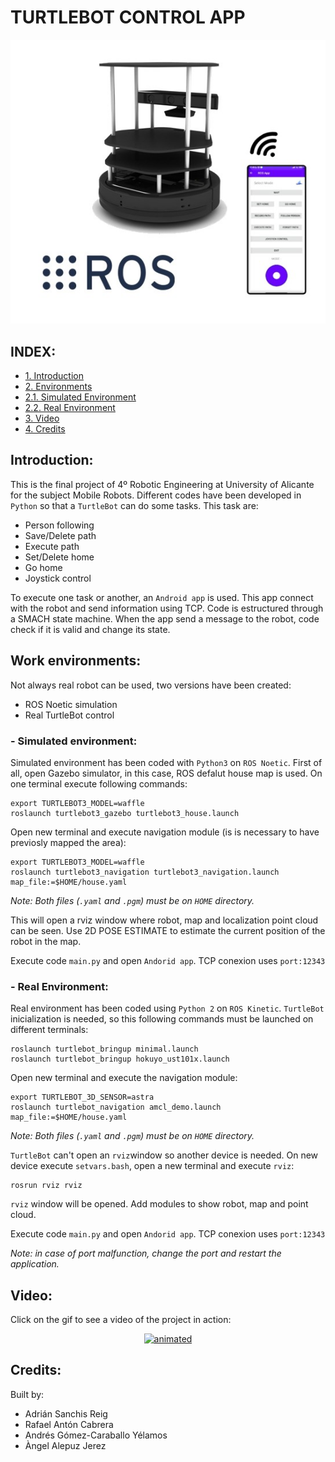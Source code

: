 # TURTLEBOT CONTROL APP

<p align="center">
  <img src="doc/Portada.jpg" alt="animated"/>
</p>

## INDEX:
  
  - [1. Introduction](#p1)
  - [2. Environments](#p2)  
  - [2.1. Simulated Environment](#p2.1) 
  - [2.2. Real Environment](#p2.2)  
  - [3. Video](#p3)  
  - [4. Credits](#p4)  


## Introduction:

This is the final project of 4º Robotic Engineering at University of Alicante for the subject Mobile Robots. Different codes have been developed in `Python` so that a `TurtleBot` can do some tasks. This task are:

  - Person following
  - Save/Delete path
  - Execute path
  - Set/Delete home
  - Go home
  - Joystick control

To execute one task or another, an `Android app` is used. This app connect with the robot and send information using TCP. 
Code is estructured through a SMACH state machine. When the app send a message to the robot, code check if it is valid and change its state.

## Work environments: <a name="p2"/>

Not always real robot can be used, two versions have been created:
  - ROS Noetic simulation
  - Real TurtleBot control
    
  ### - Simulated environment: <a name="p2.1"/>
   
  Simulated environment has been coded with `Python3` on `ROS Noetic`. First of all, open Gazebo simulator, in this case, ROS defalut house map is used. On one terminal execute following commands:

    export TURTLEBOT3_MODEL=waffle
    roslaunch turtlebot3_gazebo turtlebot3_house.launch

  Open new terminal and execute navigation module (is is necessary to have previosly mapped the area):
  
    export TURTLEBOT3_MODEL=waffle
    roslaunch turtlebot3_navigation turtlebot3_navigation.launch map_file:=$HOME/house.yaml
  _Note: Both files (`.yaml` and `.pgm`) must be on `HOME` directory._
   
  This will open a rviz window where robot, map and localization point cloud can be seen. Use 2D POSE ESTIMATE to estimate the current position of the robot in the map.
  
  Execute code `main.py` and open `Andorid app`. TCP conexion uses `port:12343`


  ### - Real Environment: <a name="p2.2"/>
  
  Real environment has been coded using `Python 2` on `ROS Kinetic`. `TurtleBot` inicialization is needed, so this following commands must be launched on different terminals:

    roslaunch turtlebot_bringup minimal.launch
    roslaunch turtlebot_bringup hokuyo_ust101x.launch
    
  Open new terminal and execute the navigation module:
  
    export TURTLEBOT_3D_SENSOR=astra
    roslaunch turtlebot_navigation amcl_demo.launch map_file:=$HOME/house.yaml
   _Note: Both files (`.yaml` and `.pgm`) must be on `HOME` directory._
    
  `TurtleBot` can't open an `rviz`window so another device is needed. On new device execute `setvars.bash`, open a new terminal and execute `rviz`:
  
    rosrun rviz rviz
    
  `rviz` window will be opened. Add modules to show robot, map and point cloud.
  
  Execute code `main.py` and open `Andorid app`. TCP conexion uses `port:12343`
  
  _Note: in case of port malfunction, change the port and restart the application._


## Video: <a name="p3"/>

Click on the gif to see a video of the project in action:

<p align="center">
  <a href="https://youtu.be/j-LswYOt--s">
    <img src="doc/clip.gif" alt="animated"/>
  </a>
</p>

## Credits: <a name="p4"/>
Built by:

  - Adrián Sanchis Reig
  - Rafael Antón Cabrera
  - Andrés Gómez-Caraballo Yélamos
  - Àngel Alepuz Jerez 


